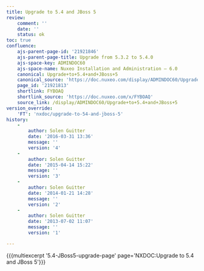 ```yaml
---
title: Upgrade to 5.4 and JBoss 5
review:
    comment: ''
    date: ''
    status: ok
toc: true
confluence:
    ajs-parent-page-id: '21921846'
    ajs-parent-page-title: Upgrade from 5.3.2 to 5.4.0
    ajs-space-key: ADMINDOC60
    ajs-space-name: Nuxeo Installation and Administration — 6.0
    canonical: Upgrade+to+5.4+and+JBoss+5
    canonical_source: 'https://doc.nuxeo.com/display/ADMINDOC60/Upgrade+to+5.4+and+JBoss+5'
    page_id: '21921813'
    shortlink: FYBOAQ
    shortlink_source: 'https://doc.nuxeo.com/x/FYBOAQ'
    source_link: /display/ADMINDOC60/Upgrade+to+5.4+and+JBoss+5
version_override:
    'FT': 'nxdoc/upgrade-to-54-and-jboss-5'
history:
    -
        author: Solen Guitter
        date: '2016-03-31 13:36'
        message: ''
        version: '4'
    -
        author: Solen Guitter
        date: '2015-04-14 15:22'
        message: ''
        version: '3'
    -
        author: Solen Guitter
        date: '2014-01-21 14:28'
        message: ''
        version: '2'
    -
        author: Solen Guitter
        date: '2013-07-02 11:07'
        message: ''
        version: '1'

---
```

{{{multiexcerpt '5.4-JBoss5-upgrade-page' page='NXDOC:Upgrade to 5.4 and JBoss 5'}}}

&nbsp;
